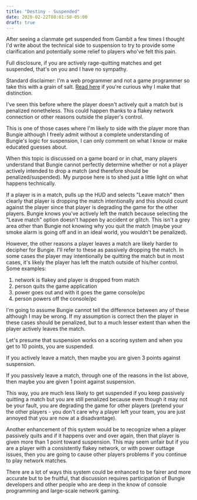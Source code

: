 ```yaml
---
title: "Destiny - Suspended"
date: 2020-02-22T08:01:58-05:00
draft: true
---
```


After seeing a clanmate get suspended from Gambit a few times I thought I'd write about the technical side to suspension to try to provide some clarification and potentially some relief to players who've felt this pain.<!--more-->

Full disclosure, if you are actively rage-quitting matches and get suspended, that's on you and I have no sympathy.

Standard disclaimer: I'm a web programmer and not a game programmer so take this with a grain of salt. [Read here](/shoewater/disclaimer) if you're curious why I make that distinction.

I've seen this before where the player doesn't actively quit a match but is penalized nonetheless. This could happen thanks to a flakey network connection or other reasons outside the player's control.

This is one of those cases where I'm likely to side with the player more than Bungie although I freely admit without a complete understanding of Bungie's logic for suspension, I can only comment on what I know or make educated guesses about.

When this topic is discussed on a game board or in chat, many players understand that Bungie cannot perfectly determine whether or not a player actively intended to drop a match (and therefore should be penalized/suspended). My purpose here is to shed just a little light on what happens technically.

If a player is in a match, pulls up the HUD and selects "Leave match" then clearly that player is dropping the match intentionally and this should count against the player since that player is degrading the game for the other players. Bungie knows you've actively left the match because selecting the "Leave match" option doesn't happen by accident or glitch. This isn't a grey area other than Bungie not knowing why you quit the match (maybe your smoke alarm is going off and in an ideal world, you wouldn't be penalized).

However, the other reasons a player leaves a match are likely harder to decipher for Bungie. I'll refer to these as passively dropping the match. In some cases the player may intentionally be quitting the match but in most cases, it's likely the player has left the match outside of his/her control. Some examples:

1. network is flakey and player is dropped from match
2. person quits the game application
3. power goes out and with it goes the game console/pc
4. person powers off the console/pc

I'm going to assume Bungie cannot tell the difference between any of these although I may be wrong. If my assumption is correct then the player in these cases should be penalized, but to a much lesser extent than when the player actively leaves the match.

Let's presume that suspension works on a scoring system and when you get to 10 points, you are suspended.

If you actively leave a match, then maybe you are given 3 points against suspension.

If you passively leave a match, through one of the reasons in the list above, then maybe you are given 1 point against suspension.

This way, you are much less likely to get suspended if you keep passively quitting a match but you are still penalized because even though it may not be your fault, you are degrading the game for other players (pretend your the other players - you don't care why a player left your team, you are just annoyed that you are now at a disadvantage).

Another enhancement of this system would be to recognize when a player passively quits and if it happens over and over again, then that player is given more than 1 point toward suspension. This may seem unfair but if you are a player with a consistently flakey network, or with power outtage issues, then you are going to cause other players problems if you continue to play network matches.

There are a lot of ways this system could be enhanced to be fairer and more accurate but to be fruitful, that discussion requires participation of Bungie developers and other people who are deep in the know of console programming and large-scale network gaming.